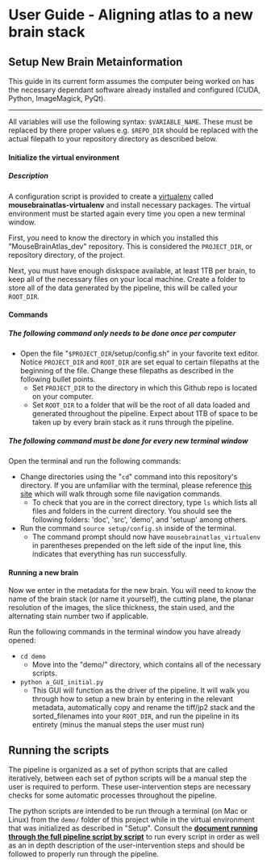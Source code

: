 # User Guide - Aligning atlas to a new brain stack

## Setup New Brain Metainformation

This guide in its current form assumes the computer being worked on has the necessary dependant software already installed and configured (CUDA, Python, ImageMagick, PyQt). 

---

All variables will use the following syntax: `$VARIABLE_NAME`. These must be replaced by there proper values e.g. `$REPO_DIR` should be replaced with the actual filepath to your repository directory as described below.

#### Initialize the virtual environment

##### Description

A configuration script is provided to create a [virtualenv](https://virtualenv.pypa.io/en/stable/) called **mousebrainatlas-virtualenv** and install necessary packages. The virtual environment must be started again every time you open a new terminal window.

First, you need to know the directory in which you installed this "MouseBrainAtlas_dev" repository. This is considered the `PROJECT_DIR`, or repository directory, of the project.

Next, you must have enough diskspace available, at least 1TB per brain, to keep all of the necessary files on your local machine. Create a folder to store all of the data generated by the pipeline, this will be called your `ROOT_DIR`.

#### Commands

##### The following command only needs to be done once per computer

- Open the file "`$PROJECT_DIR`/setup/config.sh" in your favorite text editor. Notice `PROJECT_DIR` and `ROOT_DIR` are set equal to certain filepaths at the beginning of the file. Change these filepaths as described in the following bullet points.
    - Set `PROJECT_DIR` to the directory in which this Github repo is located on your computer.
    - Set `ROOT_DIR` to a folder that will be the root of all data loaded and generated throughout the pipeline. Expect about 1TB of space to be taken up by every brain stack as it runs through the pipeline.

##### The following command must be done for every new terminal window

Open the terminal and run the following commands: 
- Change directories using the "`cd`" command into this repository's directory. If you are unfamiliar with the terminal, please reference [this site](https://www.digitalocean.com/community/tutorials/how-to-use-cd-pwd-and-ls-to-explore-the-file-system-on-a-linux-server) which will walk through some file navigation commands.
    - To check that you are in the correct directory, type `ls` which lists all files and folders in the current directory. You should see the following folders: 'doc', 'src', 'demo', and 'setuup' among others.
- Run the command `source setup/config.sh` inside of the terminal. 
    - The command prompt should now have `mousebrainatlas_virtualenv` in parentheses prepended on the left side of the input line, this indicates that everything has run successfully.

#### Running a new brain

Now we enter in the metadata for the new brain. You will need to know the name of the brain stack (or name it yourself), the cutting plane, the planar resolution of the images, the slice thickness, the stain used, and the alternating stain number two if applicable.

Run the following commands in the terminal window you have already opened:
- `cd demo`
    - Move into the "demo/" directory, which contains all of the necessary scripts.
- `python a_GUI_initial.py`
    - This GUI will function as the driver of the pipeline. It will walk you through how to setup a new brain by entering in the relevant metadata, automatically copy and rename the tiff/jp2 stack and the sorted_filenames into your `ROOT_DIR`, and run the pipeline in its entirety (minus the manual steps the user must run) 
    
    
## Running the scripts

The pipeline is organized as a set of python scripts that are called iteratively, between each set of python scripts will be a manual step the user is required to perform. These user-intervention steps are necessary checks for some automatic processes throughout the pipeline.

The python scripts are intended to be run through a terminal (on Mac or Linux) from the `demo/` folder of this project while in the virtual environment that was initialized as described in "Setup". Consult the __[document running through the full pipeline script by script](pipeline.md)__ to run every script in order as well as an in depth description of the user-intervention steps and should be followed to properly run through the pipeline.
